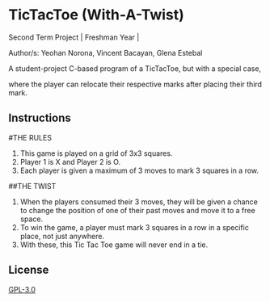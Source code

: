 # TicTacToe (With-A-Twist) 
Second Term Project | Freshman Year | 

Author/s: Yeohan Norona, Vincent Bacayan, Glena Estebal

A student-project C-based program of a TicTacToe, but with a special case, 

where the player can relocate their respective marks after placing their third mark. 

## Instructions

#THE RULES

1. This game is played on a grid of 3x3 squares.
2. Player 1 is X and Player 2 is O.
3. Each player is given a maximum of 3 moves to mark 3 squares in a row.

##THE TWIST
1. When the players consumed their 3 moves, they will be given a chance to change the position of one of their past  moves and move it to a free space.
2. To win the game, a player must mark 3 squares in a row in a specific place, not just anywhere.
3. With these, this Tic Tac Toe game will never end in a tie.

## License
[GPL-3.0](https://choosealicense.com/licenses/gpl-3.0/)
